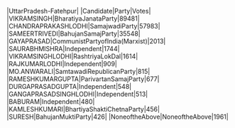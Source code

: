  
|UttarPradesh-Fatehpur|
|Candidate|Party|Votes|
|VIKRAMSINGH|BharatiyaJanataParty|89481|
|CHANDRAPRAKASHLODHI|SamajwadiParty|57983|
|SAMEERTRIVEDI|BahujanSamajParty|35548|
|GAYAPRASAD|CommunistPartyofIndia(Marxist)|2013|
|SAURABHMISHRA|Independent|1744|
|VIKRAMSINGHLODHI|RashtriyaLokDal|1614|
|RAJKUMARLODHI|Independent|909|
|MO.ANWARALI|SamtawadiRepublicanParty|815|
|RAMESHKUMARGUPTA|ParivartanSamajParty|677|
|DURGAPRASADGUPTA|Independent|548|
|GANGAPRASADSINGHLODHI|Independent|513|
|BABURAM|Independent|480|
|KAMLESHKUMARI|BhartiyaShaktiChetnaParty|456|
|SURESH|BahujanMuktiParty|426|
|NoneoftheAbove|NoneoftheAbove|1961|
